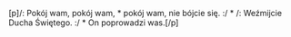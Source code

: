 [p]/: Pokój wam, pokój wam, * pokój wam, nie bójcie się. :/ * /: Weźmijcie Ducha Świętego. :/ * On poprowadzi was.[/p]